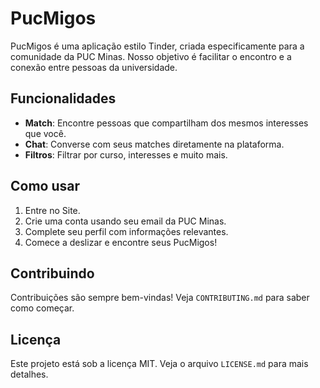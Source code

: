 # PucMigos

PucMigos é uma aplicação estilo Tinder, criada especificamente para a comunidade da PUC Minas. Nosso objetivo é facilitar o encontro e a conexão entre pessoas da universidade.

## Funcionalidades

- **Match**: Encontre pessoas que compartilham dos mesmos interesses que você.
- **Chat**: Converse com seus matches diretamente na plataforma.
- **Filtros**: Filtrar por curso, interesses e muito mais.

## Como usar

1. Entre no Site.
2. Crie uma conta usando seu email da PUC Minas.
3. Complete seu perfil com informações relevantes.
4. Comece a deslizar e encontre seus PucMigos!

## Contribuindo

Contribuições são sempre bem-vindas! Veja `CONTRIBUTING.md` para saber como começar.

## Licença

Este projeto está sob a licença MIT. Veja o arquivo `LICENSE.md` para mais detalhes.